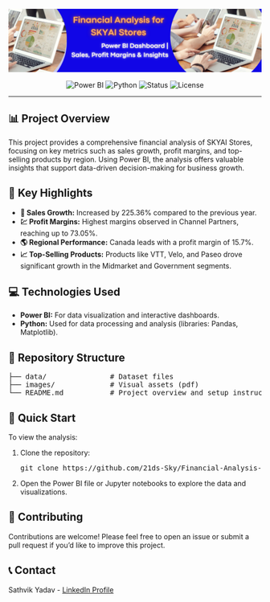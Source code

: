 ![Project Banner](skyai_stores_banner.png)


</p>

<p align="center">
    <img src="https://img.shields.io/badge/Tool-Power%20BI-blue" alt="Power BI"/>
    <img src="https://img.shields.io/badge/Language-Python-yellow" alt="Python"/>
    <img src="https://img.shields.io/badge/Status-Completed-success" alt="Status"/>
    <img src="https://img.shields.io/badge/License-MIT-green" alt="License"/>
</p>

<hr>

<h2>📊 Project Overview</h2>
<p>
    This project provides a comprehensive financial analysis of SKYAI Stores, focusing on key metrics such as sales growth, profit margins, and top-selling products by region. Using Power BI, the analysis offers valuable insights that support data-driven decision-making for business growth.
</p>

<h2>🔑 Key Highlights</h2>
<ul>
    <li><strong>🚀 Sales Growth:</strong> Increased by 225.36% compared to the previous year.</li>
    <li><strong>💹 Profit Margins:</strong> Highest margins observed in Channel Partners, reaching up to 73.05%.</li>
    <li><strong>🌎 Regional Performance:</strong> Canada leads with a profit margin of 15.7%.</li>
    <li><strong>📈 Top-Selling Products:</strong> Products like VTT, Velo, and Paseo drove significant growth in the Midmarket and Government segments.</li>
</ul>


<h2>💻 Technologies Used</h2>
<ul>
    <li><strong>Power BI:</strong> For data visualization and interactive dashboards.</li>
    <li><strong>Python:</strong> Used for data processing and analysis (libraries: Pandas, Matplotlib).</li>
</ul>

<h2>📂 Repository Structure</h2>
<pre>
├── data/               # Dataset files
├── images/             # Visual assets (pdf)
└── README.md           # Project overview and setup instructions
</pre>

<h2>🚀 Quick Start</h2>
<p>To view the analysis:</p>
<ol>
    <li>Clone the repository:
        <pre>git clone https://github.com/21ds-Sky/Financial-Analysis-and-Insights-for-SKYAI-Stores-Using-Power-BI</pre>
    </li>
    <li>Open the Power BI file or Jupyter notebooks to explore the data and visualizations.</li>
</ol>

<h2>🤝 Contributing</h2>
<p>
    Contributions are welcome! Please feel free to open an issue or submit a pull request if you’d like to improve this project.
</p>

<h2>📞 Contact</h2>
<p>Sathvik Yadav - <a href="https://linkedin.com/in/yourprofile">LinkedIn Profile</a></p>

